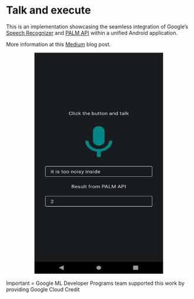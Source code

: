 # Talk and execute

This is an implementation showcasing the seamless integration of Google’s [Speech Recognizer](https://developer.android.com/reference/android/speech/SpeechRecognizer) and [PALM API](https://developers.generativeai.google/) within a unified Android application.

More information at this [Medium](https://farmaker47.medium.com/using-palm-api-inside-android-eb34bada76e1) blog post.

<p align="center">
<img src="palm_responding.png" height = "600" width="350"> 
</p>

Important = Google ML Developer Programs team supported this work by providing Google Cloud Credit
